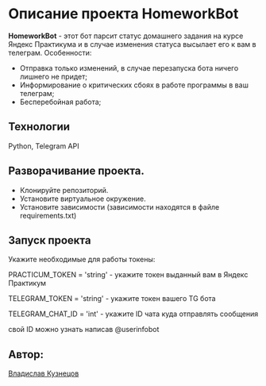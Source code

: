 # Описание проекта HomeworkBot

**HomeworkBot** - этот бот парсит статус домашнего задания на курсе Яндекс Практикума и в случае изменения статуса высылает его к вам в телеграм.
Особенности:
* Отправка только изменений, в случае перезапуска бота ничего лишнего не придет;
* Информирование о критических сбоях в работе программы в ваш телеграм;
* Бесперебойная работа;

## Технологии
Python, Telegram API

## Разворачивание проекта.
- Клонируйте репозиторий.
- Установите виртуальное окружение.
- Установите зависимости (зависимости находятся в файле requirements.txt)

## Запуск проекта

Укажите необходимые для работы токены:

PRACTICUM_TOKEN = 'string' - укажите токен выданный вам в Яндекс Практикум

TELEGRAM_TOKEN = 'string' - укажите токен вашего TG бота

TELEGRAM_CHAT_ID =  'int' - укажите ID чата куда отправлять сообщения

свой ID можно узнать написав @userinfobot

## Автор:
[Владислав Кузнецов](https://github.com/Dragonwlad)
